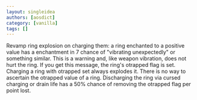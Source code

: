 ```yaml
---
layout: singleidea
authors: [aosdict]
category: [vanilla]
tags: []
---
```

Revamp ring explosion on charging them: a ring enchanted to a positive value has a enchantment in 7 chance of "vibrating unexpectedly" or something similar. This is a warning and, like weapon vibration, does not hurt the ring. If you get this message, the ring's otrapped flag is set. Charging a ring with otrapped set always explodes it. There is no way to ascertain the otrapped value of a ring. Discharging the ring via cursed charging or drain life has a 50% chance of removing the otrapped flag per point lost.
